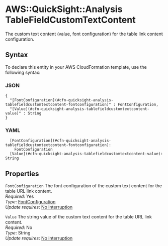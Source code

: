 # AWS::QuickSight::Analysis TableFieldCustomTextContent<a name="aws-properties-quicksight-analysis-tablefieldcustomtextcontent"></a>

The custom text content \(value, font configuration\) for the table link content configuration\.

## Syntax<a name="aws-properties-quicksight-analysis-tablefieldcustomtextcontent-syntax"></a>

To declare this entity in your AWS CloudFormation template, use the following syntax:

### JSON<a name="aws-properties-quicksight-analysis-tablefieldcustomtextcontent-syntax.json"></a>

```
{
  "[FontConfiguration](#cfn-quicksight-analysis-tablefieldcustomtextcontent-fontconfiguration)" : FontConfiguration,
  "[Value](#cfn-quicksight-analysis-tablefieldcustomtextcontent-value)" : String
}
```

### YAML<a name="aws-properties-quicksight-analysis-tablefieldcustomtextcontent-syntax.yaml"></a>

```
  [FontConfiguration](#cfn-quicksight-analysis-tablefieldcustomtextcontent-fontconfiguration): 
    FontConfiguration
  [Value](#cfn-quicksight-analysis-tablefieldcustomtextcontent-value): String
```

## Properties<a name="aws-properties-quicksight-analysis-tablefieldcustomtextcontent-properties"></a>

`FontConfiguration`  <a name="cfn-quicksight-analysis-tablefieldcustomtextcontent-fontconfiguration"></a>
The font configuration of the custom text content for the table URL link content\.  
*Required*: Yes  
*Type*: [FontConfiguration](aws-properties-quicksight-analysis-fontconfiguration.md)  
*Update requires*: [No interruption](https://docs.aws.amazon.com/AWSCloudFormation/latest/UserGuide/using-cfn-updating-stacks-update-behaviors.html#update-no-interrupt)

`Value`  <a name="cfn-quicksight-analysis-tablefieldcustomtextcontent-value"></a>
The string value of the custom text content for the table URL link content\.  
*Required*: No  
*Type*: String  
*Update requires*: [No interruption](https://docs.aws.amazon.com/AWSCloudFormation/latest/UserGuide/using-cfn-updating-stacks-update-behaviors.html#update-no-interrupt)